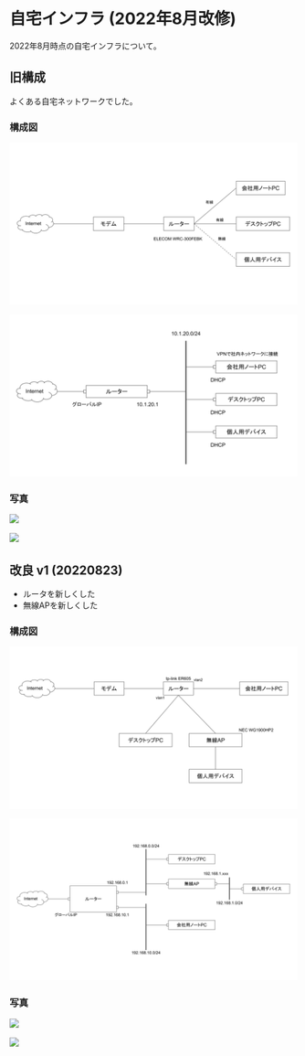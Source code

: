 # 自宅インフラ (2022年8月改修)
2022年8月時点の自宅インフラについて。

## 旧構成
よくある自宅ネットワークでした。

### 構成図

![](../fig/ver0/network_configuration_ver0.svg)

![](../fig/ver0/config_ver0.svg)

### 写真

![](../fig/ver0/img_2290-fs8.png)

![](../fig/ver0/img_2287-fs8.png)

## 改良 v1 (20220823)
- ルータを新しくした
- 無線APを新しくした

### 構成図
![](../fig/ver1_change_network_config/network_configuration_ver1.svg)

![](../fig/ver1_change_network_config/config_ver1.svg)

### 写真
![](../fig/ver1_change_network_config/img_2295-fs8.png)

![](../fig/ver1_change_network_config/img_2294-fs8.png)

